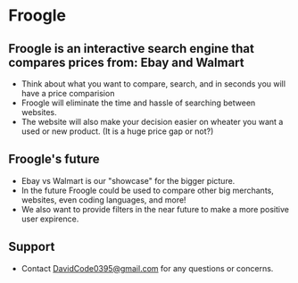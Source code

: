 # Froogle

## Froogle is an interactive search engine that compares prices from: Ebay and Walmart 
* Think about what you want to compare, search, and in seconds you will have a price comparision 
* Froogle will eliminate the time and hassle of searching between websites.
* The website will also make your decision easier on wheater you want a used or new product. (It is a huge price gap or not?)
## Froogle's future
* Ebay vs Walmart is our "showcase" for the bigger picture.
* In the future Froogle could be used to compare other big merchants, websites, even coding languages, and more! 
* We also want to provide filters in the near future to make a more positive user expirence.
## Support
* Contact DavidCode0395@gmail.com for any questions or concerns.
